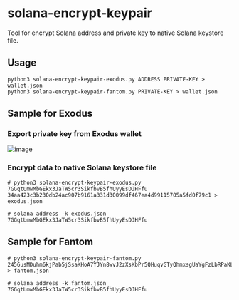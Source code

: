 # solana-encrypt-keypair

Tool for encrypt Solana address and private key to native Solana keystore file.

## Usage
```
python3 solana-encrypt-keypair-exodus.py ADDRESS PRIVATE-KEY > wallet.json
python3 solana-encrypt-keypair-fantom.py PRIVATE-KEY > wallet.json
```
## Sample for Exodus

### Export private key from Exodus wallet
![image](https://user-images.githubusercontent.com/71597545/116482821-985d3600-a88e-11eb-9c06-b6ee9750c9ac.png)

### Encrypt data to native Solana keystore file
```
# python3 solana-encrypt-keypair-exodus.py 7GGqtUmwMbGEkx3JaTW5cr3SikfbvB5fhUyyEsDJHFfu 34aa423c3b230db24ac907b9161a331d30099df467ea4d99115705a5fd0f79c1 > exodus.json

# solana address -k exodus.json 
7GGqtUmwMbGEkx3JaTW5cr3SikfbvB5fhUyyEsDJHFfu
```

## Sample for Fantom

```
# python3 solana-encrypt-keypair-fantom.py 2456usMDuhm6kjPab5jSsaKHoA7YJYn8wvJ2zXsKbPr5QHuqvGTyQhmxsgUaYgFzLbRPaKLVzXkAnBoNZneLVxd5 > fantom.json

# solana address -k fantom.json 
7GGqtUmwMbGEkx3JaTW5cr3SikfbvB5fhUyyEsDJHFfu

```
